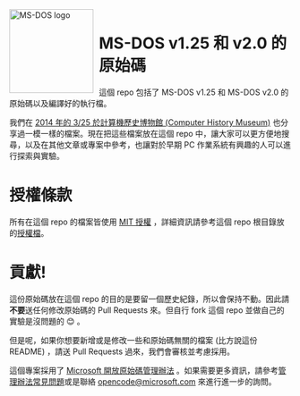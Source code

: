 <img width="150" height="150" align="left" style="float: left; margin: 0 10px 0 0;" alt="MS-DOS logo" src="https://github.com/Microsoft/MS-DOS/blob/main/.readmes/msdos-logo.png">

# MS-DOS v1.25 和 v2.0 的原始碼
這個 repo 包括了 MS-DOS v1.25 和 MS-DOS v2.0 的原始碼以及編譯好的執行檔。

我們在 [2014 年的 3/25 於計算機歷史博物館 (Computer History Museum)](http://www.computerhistory.org/atchm/microsoft-ms-dos-early-source-code/) 也分享過一模一樣的檔案。現在把這些檔案放在這個 repo 中，讓大家可以更方便地搜尋，以及在其他文章或專案中參考，也讓對於早期 PC 作業系統有興趣的人可以進行探索與實驗。

# 授權條款
所有在這個 repo 的檔案皆使用 [MIT 授權](https://en.wikipedia.org/wiki/MIT_License) ，詳細資訊請參考這個 repo 根目錄放的[授權檔](https://github.com/Microsoft/MS-DOS/blob/master/LICENSE.md)。

# 貢獻!
這份原始碼放在這個 repo 的目的是要留一個歷史紀錄，所以會保持不動。因此請**不要**送任何修改原始碼的 Pull Requests 來。但自行 fork 這個 repo 並做自己的實驗是沒問題的 😊 。

但是呢，如果你想要新增或是修改一些和原始碼無關的檔案 (比方說這份 README) ，請送 Pull Requests 過來，我們會審核並考慮採用。

這個專案採用了 [Microsoft 開放原始碼管理辦法](https://opensource.microsoft.com/codeofconduct/) 。如果需要更多資訊，請參考[管理辦法常見問題](https://opensource.microsoft.com/codeofconduct/faq/)或是聯絡 [opencode@microsoft.com](mailto:opencode@microsoft.com) 來進行進一步的詢問。
